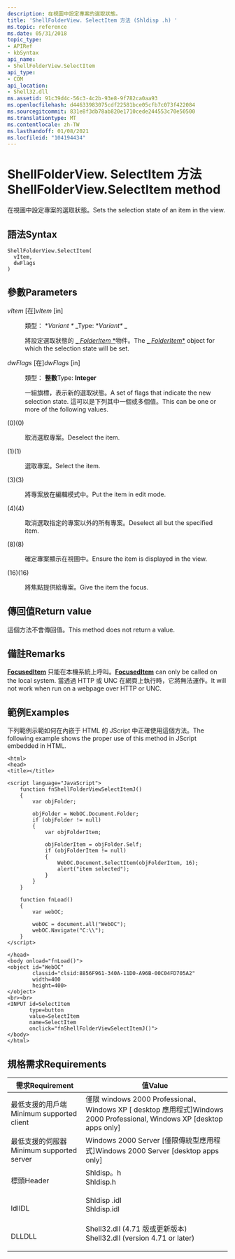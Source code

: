```yaml
---
description: 在視圖中設定專案的選取狀態。
title: 'ShellFolderView. SelectItem 方法 (Shldisp .h) '
ms.topic: reference
ms.date: 05/31/2018
topic_type:
- APIRef
- kbSyntax
api_name:
- ShellFolderView.SelectItem
api_type:
- COM
api_location:
- Shell32.dll
ms.assetid: 91c39d4c-56c3-4c2b-93e8-9f782ca0aa93
ms.openlocfilehash: d44633983075cdf22581bce05cfb7c073f422084
ms.sourcegitcommit: 831e8f3db78ab820e1710cede244553c70e50500
ms.translationtype: MT
ms.contentlocale: zh-TW
ms.lasthandoff: 01/08/2021
ms.locfileid: "104194434"
---
```

# <a name="shellfolderviewselectitem-method"></a><span data-ttu-id="01c6b-103">ShellFolderView. SelectItem 方法</span><span class="sxs-lookup"><span data-stu-id="01c6b-103">ShellFolderView.SelectItem method</span></span>

<span data-ttu-id="01c6b-104">在視圖中設定專案的選取狀態。</span><span class="sxs-lookup"><span data-stu-id="01c6b-104">Sets the selection state of an item in the view.</span></span>

## <a name="syntax"></a><span data-ttu-id="01c6b-105">語法</span><span class="sxs-lookup"><span data-stu-id="01c6b-105">Syntax</span></span>


```JScript
ShellFolderView.SelectItem(
  vItem,
  dwFlags
)
```



## <a name="parameters"></a><span data-ttu-id="01c6b-106">參數</span><span class="sxs-lookup"><span data-stu-id="01c6b-106">Parameters</span></span>

<dl> <dt>

<span data-ttu-id="01c6b-107">*vItem* \[在\]</span><span class="sxs-lookup"><span data-stu-id="01c6b-107">*vItem* \[in\]</span></span>
</dt> <dd>

<span data-ttu-id="01c6b-108">類型： \**Variant \** _</span><span class="sxs-lookup"><span data-stu-id="01c6b-108">Type: \**Variant\** _</span></span>

<span data-ttu-id="01c6b-109">將設定選取狀態的 [_ *FolderItem* \*](folderitem.md)物件。</span><span class="sxs-lookup"><span data-stu-id="01c6b-109">The [_ *FolderItem*\*](folderitem.md) object for which the selection state will be set.</span></span>

</dd> <dt>

<span data-ttu-id="01c6b-110">*dwFlags* \[在\]</span><span class="sxs-lookup"><span data-stu-id="01c6b-110">*dwFlags* \[in\]</span></span>
</dt> <dd>

<span data-ttu-id="01c6b-111">類型： **整數**</span><span class="sxs-lookup"><span data-stu-id="01c6b-111">Type: **Integer**</span></span>

<span data-ttu-id="01c6b-112">一組旗標，表示新的選取狀態。</span><span class="sxs-lookup"><span data-stu-id="01c6b-112">A set of flags that indicate the new selection state.</span></span> <span data-ttu-id="01c6b-113">這可以是下列其中一個或多個值。</span><span class="sxs-lookup"><span data-stu-id="01c6b-113">This can be one or more of the following values.</span></span>

<dt>



 <span data-ttu-id="01c6b-114"> (0)</span><span class="sxs-lookup"><span data-stu-id="01c6b-114">(0)</span></span>


</dt> <dd>

<span data-ttu-id="01c6b-115">取消選取專案。</span><span class="sxs-lookup"><span data-stu-id="01c6b-115">Deselect the item.</span></span>

</dd> <dt>



 <span data-ttu-id="01c6b-116">(1)</span><span class="sxs-lookup"><span data-stu-id="01c6b-116">(1)</span></span>


</dt> <dd>

<span data-ttu-id="01c6b-117">選取專案。</span><span class="sxs-lookup"><span data-stu-id="01c6b-117">Select the item.</span></span>

</dd> <dt>



 <span data-ttu-id="01c6b-118">(3)</span><span class="sxs-lookup"><span data-stu-id="01c6b-118">(3)</span></span>


</dt> <dd>

<span data-ttu-id="01c6b-119">將專案放在編輯模式中。</span><span class="sxs-lookup"><span data-stu-id="01c6b-119">Put the item in edit mode.</span></span>

</dd> <dt>



 <span data-ttu-id="01c6b-120">(4)</span><span class="sxs-lookup"><span data-stu-id="01c6b-120">(4)</span></span>


</dt> <dd>

<span data-ttu-id="01c6b-121">取消選取指定的專案以外的所有專案。</span><span class="sxs-lookup"><span data-stu-id="01c6b-121">Deselect all but the specified item.</span></span>

</dd> <dt>



 <span data-ttu-id="01c6b-122">(8)</span><span class="sxs-lookup"><span data-stu-id="01c6b-122">(8)</span></span>


</dt> <dd>

<span data-ttu-id="01c6b-123">確定專案顯示在視圖中。</span><span class="sxs-lookup"><span data-stu-id="01c6b-123">Ensure the item is displayed in the view.</span></span>

</dd> <dt>



 <span data-ttu-id="01c6b-124">(16)</span><span class="sxs-lookup"><span data-stu-id="01c6b-124">(16)</span></span>


</dt> <dd>

<span data-ttu-id="01c6b-125">將焦點提供給專案。</span><span class="sxs-lookup"><span data-stu-id="01c6b-125">Give the item the focus.</span></span>

</dd> </dl> </dd> </dl>

## <a name="return-value"></a><span data-ttu-id="01c6b-126">傳回值</span><span class="sxs-lookup"><span data-stu-id="01c6b-126">Return value</span></span>

<span data-ttu-id="01c6b-127">這個方法不會傳回值。</span><span class="sxs-lookup"><span data-stu-id="01c6b-127">This method does not return a value.</span></span>

## <a name="remarks"></a><span data-ttu-id="01c6b-128">備註</span><span class="sxs-lookup"><span data-stu-id="01c6b-128">Remarks</span></span>

<span data-ttu-id="01c6b-129">[**FocusedItem**](shellfolderview-focuseditem.md) 只能在本機系統上呼叫。</span><span class="sxs-lookup"><span data-stu-id="01c6b-129">[**FocusedItem**](shellfolderview-focuseditem.md) can only be called on the local system.</span></span> <span data-ttu-id="01c6b-130">當透過 HTTP 或 UNC 在網頁上執行時，它將無法運作。</span><span class="sxs-lookup"><span data-stu-id="01c6b-130">It will not work when run on a webpage over HTTP or UNC.</span></span>

## <a name="examples"></a><span data-ttu-id="01c6b-131">範例</span><span class="sxs-lookup"><span data-stu-id="01c6b-131">Examples</span></span>

<span data-ttu-id="01c6b-132">下列範例示範如何在內嵌于 HTML 的 JScript 中正確使用這個方法。</span><span class="sxs-lookup"><span data-stu-id="01c6b-132">The following example shows the proper use of this method in JScript embedded in HTML.</span></span>


```JScript
<html>
<head>
<title></title>

<script language="JavaScript">
    function fnShellFolderViewSelectItemJ()
    {
        var objFolder;
        
        objFolder = WebOC.Document.Folder;
        if (objFolder != null)
        {
            var objFolderItem;
            
            objFolderItem = objFolder.Self;
            if (objFolderItem != null)
            {
                WebOC.Document.SelectItem(objFolderItem, 16);
                alert("item selected");
            }
        }
    }
    
    function fnLoad()
    {
        var webOC;
        
        webOC = document.all("WebOC");
        webOC.Navigate("C:\\");
    }
</script>

</head>
<body onload="fnLoad()">
<object id="WebOC"
        classid="clsid:8856F961-340A-11D0-A96B-00C04FD705A2"
        width=400
        height=400>
</object>
<br><br>
<INPUT id=SelectItem 
       type=button 
       value=SelectItem 
       name=SelectItem 
       onclick="fnShellFolderViewSelectItemJ()">
</body>
</html>
```



## <a name="requirements"></a><span data-ttu-id="01c6b-133">規格需求</span><span class="sxs-lookup"><span data-stu-id="01c6b-133">Requirements</span></span>



| <span data-ttu-id="01c6b-134">需求</span><span class="sxs-lookup"><span data-stu-id="01c6b-134">Requirement</span></span> | <span data-ttu-id="01c6b-135">值</span><span class="sxs-lookup"><span data-stu-id="01c6b-135">Value</span></span> |
|-------------------------------------|----------------------------------------------------------------------------------------------------------------|
| <span data-ttu-id="01c6b-136">最低支援的用戶端</span><span class="sxs-lookup"><span data-stu-id="01c6b-136">Minimum supported client</span></span><br/> | <span data-ttu-id="01c6b-137">僅限 windows 2000 Professional、Windows XP \[ desktop 應用程式\]</span><span class="sxs-lookup"><span data-stu-id="01c6b-137">Windows 2000 Professional, Windows XP \[desktop apps only\]</span></span><br/>                                         |
| <span data-ttu-id="01c6b-138">最低支援的伺服器</span><span class="sxs-lookup"><span data-stu-id="01c6b-138">Minimum supported server</span></span><br/> | <span data-ttu-id="01c6b-139">Windows 2000 Server \[僅限傳統型應用程式\]</span><span class="sxs-lookup"><span data-stu-id="01c6b-139">Windows 2000 Server \[desktop apps only\]</span></span><br/>                                                           |
| <span data-ttu-id="01c6b-140">標頭</span><span class="sxs-lookup"><span data-stu-id="01c6b-140">Header</span></span><br/>                   | <dl> <span data-ttu-id="01c6b-141"><dt>Shldisp。h</dt></span><span class="sxs-lookup"><span data-stu-id="01c6b-141"><dt>Shldisp.h</dt></span></span> </dl>                           |
| <span data-ttu-id="01c6b-142">Idl</span><span class="sxs-lookup"><span data-stu-id="01c6b-142">IDL</span></span><br/>                      | <dl> <span data-ttu-id="01c6b-143"><dt>Shldisp .idl</dt></span><span class="sxs-lookup"><span data-stu-id="01c6b-143"><dt>Shldisp.idl</dt></span></span> </dl>                         |
| <span data-ttu-id="01c6b-144">DLL</span><span class="sxs-lookup"><span data-stu-id="01c6b-144">DLL</span></span><br/>                      | <dl> <span data-ttu-id="01c6b-145"><dt>Shell32.dll (4.71 版或更新版本) </dt></span><span class="sxs-lookup"><span data-stu-id="01c6b-145"><dt>Shell32.dll (version 4.71 or later)</dt></span></span> </dl> |



 

 




